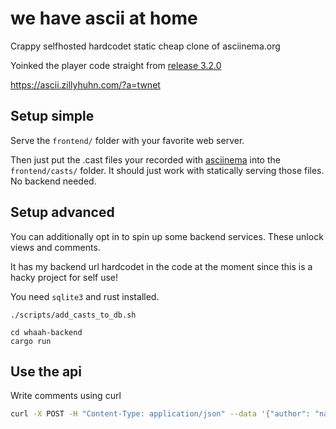 # we have ascii at home

Crappy selfhosted hardcodet static cheap clone of asciinema.org

Yoinked the player code straight from [release 3.2.0](https://github.com/asciinema/asciinema-player/releases/tag/v3.2.0)

https://ascii.zillyhuhn.com/?a=twnet

## Setup simple

Serve the ``frontend/`` folder with your favorite web server.

Then just put the .cast files your recorded with [asciinema](https://github.com/asciinema/asciinema) into the `frontend/casts/` folder.
It should just work with statically serving those files. No backend needed.

## Setup advanced

You can additionally opt in to spin up some backend services. These unlock views and comments.

It has my backend url hardcodet in the code at the moment since this is a hacky project for self use!

You need `sqlite3` and rust installed.

```
./scripts/add_casts_to_db.sh

cd whaah-backend
cargo run
```

## Use the api

Write comments using curl

```bash
curl -X POST -H "Content-Type: application/json" --data '{"author": "nameless", "timestamp": "$(date --rfc-3339='ns')", "message": "sample comment"}' http://localhost:8180/comments/twnet.cast
```

